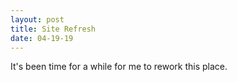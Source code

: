 ```yaml
---
layout: post
title: Site Refresh
date: 04-19-19
---
```


It's been time for a while for me to rework this place.
